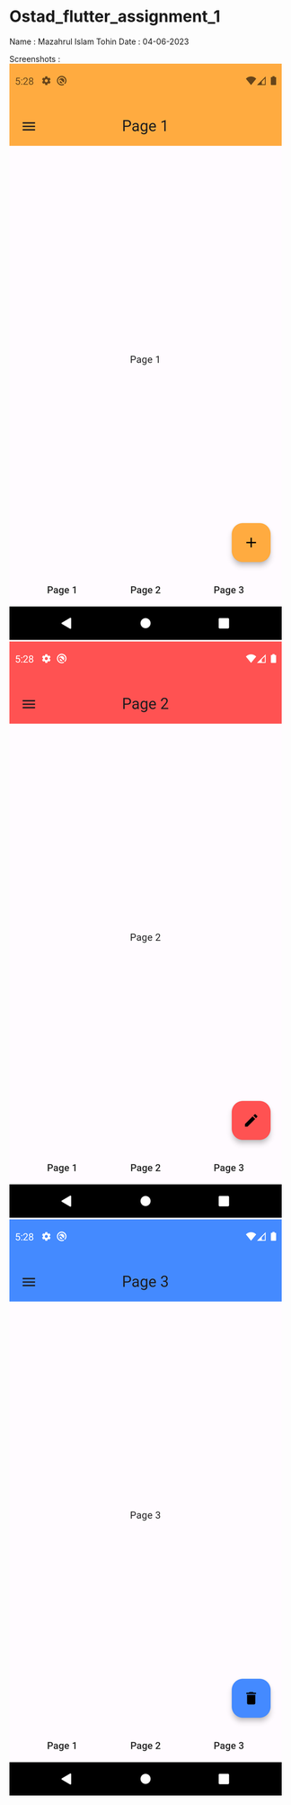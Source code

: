 # Ostad_flutter_assignment_1
Name : Mazahrul Islam Tohin
Date : 04-06-2023

Screenshots :
![alt text](Screenshots/page1.png) ![alt text](Screenshots/page2.png) ![alt text](Screenshots/page3.png)
